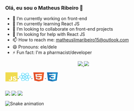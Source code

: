 ### Olá, eu sou o Matheus Ribeiro 👋

- 🔭 I’m currently working on front-end
- 🌱 I’m currently learning React JS
- 👯 I’m looking to collaborate on front-end projects
- 🤔 I’m looking for help with React JS
- 📫 How to reach me: matheuslimaribeiro15@outlook.com
- 😄 Pronouns: ele/dele
- ⚡ Fun fact: I'm a pharmacist/developer

<div align="center">
  <a href="https://github.com/mdmath15">
  <img height="180em" src="https://github-readme-stats.vercel.app/api?username=mdmath15&show_icons=true&theme=dracula&include_all_commits=true&count_private=true"/>
  <img height="180em" src="https://github-readme-stats.vercel.app/api/top-langs/?username=mdmath15&layout&langs_count=7&theme=dracula"/>
</div>
<div style="display: inline_block"><br>
  <img align="center" alt="Math-Js" height="30" width="40" src="https://raw.githubusercontent.com/devicons/devicon/master/icons/javascript/javascript-plain.svg">
  <img align="center" alt="Math-React" height="30" width="40" src="https://raw.githubusercontent.com/devicons/devicon/master/icons/react/react-original.svg">
  <img align="center" alt="Math-HTML" height="30" width="40" src="https://raw.githubusercontent.com/devicons/devicon/master/icons/html5/html5-original.svg">
  <img align="center" alt="Math-CSS" height="30" width="40" src="https://raw.githubusercontent.com/devicons/devicon/master/icons/css3/css3-original.svg">
</div>
  
  ##
 
<div> 
  <a href="https://instagram.com/mdmathh" target="_blank"><img src="https://img.shields.io/badge/-Instagram-%23E4405F?style=for-the-badge&logo=instagram&logoColor=white" target="_blank"></a>
  <a href = "mailto:matheuslimaribeiro15@outlook.com"><img src="https://img.shields.io/badge/-Gmail-%23333?style=for-the-badge&logo=gmail&logoColor=white" target="_blank"></a>
  <a href="https://www.linkedin.com/in/matheus-lima-ribeiro-a74388154/" target="_blank"><img src="https://img.shields.io/badge/-LinkedIn-%230077B5?style=for-the-badge&logo=linkedin&logoColor=white" target="_blank"></a> 
  
![Snake animation](https://github.com/mdmath15/mdmath15/blob/output/github-contribution-grid-snake.svg)
</div>

